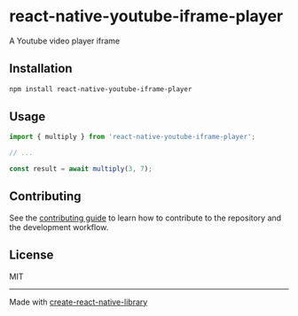 # react-native-youtube-iframe-player

A Youtube video player iframe

## Installation

```sh
npm install react-native-youtube-iframe-player
```

## Usage

```js
import { multiply } from 'react-native-youtube-iframe-player';

// ...

const result = await multiply(3, 7);
```

## Contributing

See the [contributing guide](CONTRIBUTING.md) to learn how to contribute to the repository and the development workflow.

## License

MIT

---

Made with [create-react-native-library](https://github.com/callstack/react-native-builder-bob)
